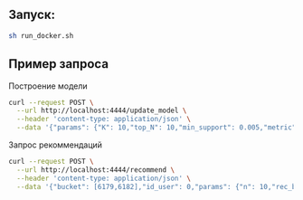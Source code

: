 ## Запуск:

```bash
sh run_docker.sh
```

## Пример запроса

Построение модели

```bash
curl --request POST \
  --url http://localhost:4444/update_model \
  --header 'content-type: application/json' \
  --data '{"params": {"K": 10,"top_N": 10,"min_support": 0.005,"metric": "lift","min_threshold": 2}}'
```

Запрос рекоммендаций

```bash
curl --request POST \
  --url http://localhost:4444/recommend \
  --header 'content-type: application/json' \
  --data '{"bucket": [6179,6182],"id_user": 0,"params": {"n": 10,"rec_by_algo_proportion": 0.6,"return_names": 0}}'
```